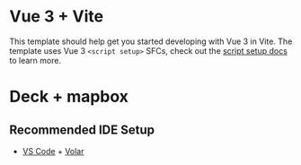 # Vue 3 + Vite

This template should help get you started developing with Vue 3 in Vite. The template uses Vue 3 `<script setup>` SFCs, check out the [script setup docs](https://v3.vuejs.org/api/sfc-script-setup.html#sfc-script-setup) to learn more.

# Deck + mapbox

## Recommended IDE Setup

- [VS Code](https://code.visualstudio.com/) + [Volar](https://marketplace.visualstudio.com/items?itemName=Vue.volar)
